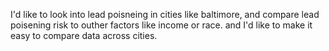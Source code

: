 I'd like to look into lead poisneing in cities like baltimore, and compare lead poisening risk to outher factors like income or race. and I'd like to make it easy to compare data across cities.
